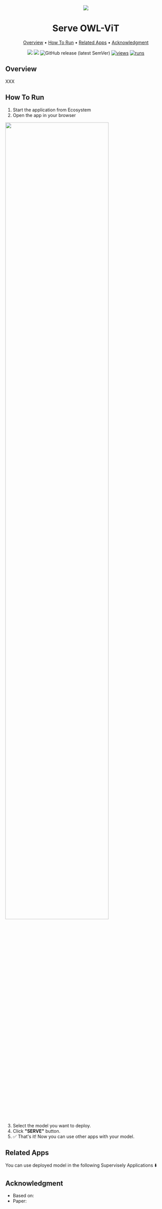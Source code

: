 <div align="center" markdown>
<img src="https://user-images.githubusercontent.com/119248312/229181284-446c6cb0-32e2-47e7-911c-917932f648fd.jpg"/>  

# Serve OWL-ViT

<p align="center">
  <a href="#Overview">Overview</a> •
  <a href="#How-To-Run">How To Run</a> •
  <a href="#Related-apps">Related Apps</a> •
  <a href="#Acknowledgment">Acknowledgment</a>
</p>

[![](https://img.shields.io/badge/supervisely-ecosystem-brightgreen)](https://ecosystem.supervise.ly/apps/supervisely-ecosystem/serve-owl-vit)
[![](https://img.shields.io/badge/slack-chat-green.svg?logo=slack)](https://supervise.ly/slack)
![GitHub release (latest SemVer)](https://img.shields.io/github/v/release/supervisely-ecosystem/serve-owl-vit)
[![views](https://app.supervise.ly/img/badges/views/supervisely-ecosystem/serve-owl-vit.png)](https://supervise.ly)
[![runs](https://app.supervise.ly/img/badges/runs/supervisely-ecosystem/serve-owl-vit.png)](https://supervise.ly)

</div>


## Overview

XXX

## How To Run

1. Start the application from Ecosystem
2. Open the app in your browser

<img src="https://user-images.githubusercontent.com/119248312/229197981-6c71844f-6726-4959-87a7-1e0fad578d52.png" width="80%"/>

3. Select the model you want to deploy.
4. Click **"SERVE"** button.
5. ✅ That's it! Now you can use other apps with your model.


## Related Apps

You can use deployed model in the following Supervisely Applications ⬇️ 

## Acknowledgment

- Based on: 
- Paper: 
